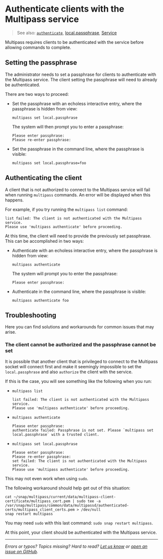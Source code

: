 # Authenticate clients with the Multipass service
> See also: [`authenticate`](/reference/command-line-interface/authenticate), [local.passphrase](/reference/settings/local-passphrase), [Service](/explanation/service)

Multipass requires clients to be authenticated with the service before allowing commands to complete.

## Setting the passphrase

The administrator needs to set a passphrase for clients to authenticate with the Multipass service. The client setting the passphrase will need to already be authenticated.  

There are two ways to proceed:

* Set the passphrase with an echoless interactive entry, where the passphrase is hidden from view:
  
   ```plain
   multipass set local.passphrase
   ```
  
   The system will then prompt you to enter a passphrase:
  
   ```plain
   Please enter passphrase:
   Please re-enter passphrase:
   ```
  
* Set the passphrase in the command line, where the passphrase is visible:

   ```plain
   multipass set local.passphrase=foo
   ```

## Authenticating the client

A client that is not authorized to connect to the Multipass service will fail when running `multipass` commands.  An error will be displayed when this happens. 

For example, if you try running the `multipass list` command:

```plain
list failed: The client is not authenticated with the Multipass service.
Please use 'multipass authenticate' before proceeding.
```

At this time, the client will need to provide the previously set passphrase.  This can be accomplished in two ways:

* Authenticate with an echoless interactive entry, where the passphrase is hidden from view:

    ```plain
    multipass authenticate
    ```
    
    The system will prompt you to enter the passphrase:
    
     ```plain
    Please enter passphrase:
    ```

* Authenticate in the command line, where the passphrase is visible:

   ```plain
   multipass authenticate foo
   ```

## Troubleshooting

Here you can find solutions and workarounds for common issues that may arise.

### The client cannot be authorized and the passphrase cannot be set
 
It is possible that another client that is privileged to connect to the Multipass socket will connect first and make it seemingly impossible to set the `local.passphrase` and also `authorize` the client with the service. 

If this is the case, you will see something like the following when you run:

* `multipass list`
  
  ```plain
  list failed: The client is not authenticated with the Multipass service.
  Please use 'multipass authenticate' before proceeding.
  ```

* `multipass authenticate`

  ```plain
  Please enter passphrase: 
  authenticate failed: Passphrase is not set. Please `multipass set 
  local.passphrase` with a trusted client.
  ```

* `multipass set local.passphrase`

  ```plain
  Please enter passphrase: 
  Please re-enter passphrase: 
  set failed: The client is not authenticated with the Multipass service.
  Please use 'multipass authenticate' before proceeding.
  ```

This may not even work when using `sudo`.

The following workaround should help get out of this situation:

```plain
cat ~/snap/multipass/current/data/multipass-client-certificate/multipass_cert.pem | sudo tee -a /var/snap/multipass/common/data/multipassd/authenticated-certs/multipass_client_certs.pem > /dev/null
snap restart multipass
```

You may need `sudo` with this last command: `sudo snap restart multipass`.

At this point, your client should be authenticated with the Multipass service.

---

*Errors or typos? Topics missing? Hard to read? <a href="https://docs.google.com/forms/d/e/1FAIpQLSd0XZDU9sbOCiljceh3rO_rkp6vazy2ZsIWgx4gsvl_Sec4Ig/viewform?usp=pp_url&entry.317501128=https://multipass.run/docs/authenticating-clients" target="_blank">Let us know</a> or <a href="https://github.com/canonical/multipass/issues/new/choose" target="_blank">open an issue on GitHub</a>.*

